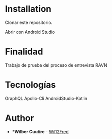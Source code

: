 # Installation

Clonar este repositorio.

Abrir con Android Studio

# Finalidad

Trabajo de prueba del proceso de entrevista RAVN

# Tecnologías

GraphQL
Apollo-Cli
AndroidStudio-Kotlin

# Author

* ***Wilber Cuutire** - [Wil12Fred](https://github.com/wil12fred)
